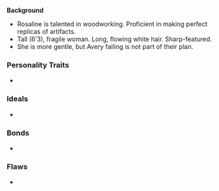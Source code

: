 **Background**
- Rosaline is talented in woodworking. Proficient in making perfect replicas of artifacts. 
- Tall (6’3), fragile woman. Long, flowing white hair. Sharp-featured.
- She is more gentle, but Avery failing is not part of their plan.

### Personality Traits
- 
### Ideals
- 
### Bonds
- 
### Flaws
- 

